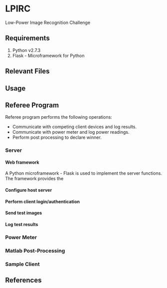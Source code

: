 # LPIRC
Low-Power Image Recognition Challenge

## Requirements
1. Python v2.7.3
2. Flask - Microframework for Python

## Relevant Files

## Usage

## Referee Program
Referee program performs the following operations:

- Communicate with competing client devices and log results.
- Communicate with power meter and log power readings.
- Perform post processing to declare winner.

### Server
#### Web framework
A Python microframework - Flask is used to implement the server functions. The framework
provides the 
#### Configure host server
#### Perform client login/authentication
#### Send test images
#### Log test results

### Power Meter
### Matlab Post-Processing
### Sample Client


## References
